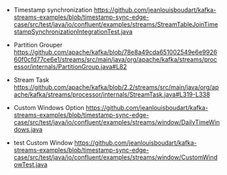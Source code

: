 - Timestamp synchronization
https://github.com/jeanlouisboudart/kafka-streams-examples/blob/timestamp-sync-edge-case/src/test/java/io/confluent/examples/streams/StreamTableJoinTimestampSynchronizationIntegrationTest.java

- Partition Grouper 
https://github.com/apache/kafka/blob/78e8a49cda651002549e6e992660f0cfd77ce6e1/streams/src/main/java/org/apache/kafka/streams/processor/internals/PartitionGroup.java#L82

- Stream Task
https://github.com/apache/kafka/blob/2.2/streams/src/main/java/org/apache/kafka/streams/processor/internals/StreamTask.java#L319-L338

- Custom Windows Option
https://github.com/jeanlouisboudart/kafka-streams-examples/blob/timestamp-sync-edge-case/src/test/java/io/confluent/examples/streams/window/DailyTimeWindows.java

- test Custom Window
https://github.com/jeanlouisboudart/kafka-streams-examples/blob/timestamp-sync-edge-case/src/test/java/io/confluent/examples/streams/window/CustomWindowTest.java